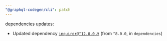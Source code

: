 ```yaml
---
"@graphql-codegen/cli": patch
---
```

dependencies updates:
  - Updated dependency [`inquirer@^12.0.0` ↗︎](https://www.npmjs.com/package/inquirer/v/12.0.0) (from `^8.0.0`, in `dependencies`)
